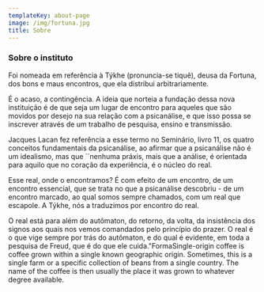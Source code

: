 ```yaml
---
templateKey: about-page
image: /img/fortuna.jpg
title: Sobre
---
```


### Sobre o instituto

Foi nomeada em referência à Týkhe (pronuncia-se tiquê), deusa da Fortuna, dos bons e maus encontros, que ela distribui arbitrariamente.

É o acaso, a contingência. A ideia que norteia a fundação dessa nova instituição é de que seja um lugar de encontro para aqueles que são movidos por desejo na sua relação com a psicanálise, e que isso possa se inscrever através de um trabalho de pesquisa, ensino e transmissão.

Jacques Lacan fez referência a esse termo no Seminário, livro 11, os quatro conceitos fundamentais da psicanálise, ao afirmar que a psicanálise não é um idealismo, mas que ´´nenhuma práxis, mais que a análise, é orientada para aquilo que no coração da experiência, é o núcleo do real.

Esse real, onde o encontramos? É com efeito de um encontro, de um encontro essencial, que se trata no que a psicanálise descobriu - de um encontro marcado, ao qual somos sempre chamados, com um real que escapole. A Týkhe, nós a traduzimos por encontro do real.

O real está para além do autômaton, do retorno, da volta, da insistência dos signos aos quais nos vemos comandados pelo princípio do prazer. O real é o que vige sempre por trás do autômaton, e do qual é evidente, em toda a pesquisa de Freud, que é do que ele cuida."FormaSingle-origin coffee is coffee grown within a single known geographic origin. Sometimes, this is a single farm or a specific collection of beans from a single country. The name of the coffee is then usually the place it was grown to whatever degree available.
